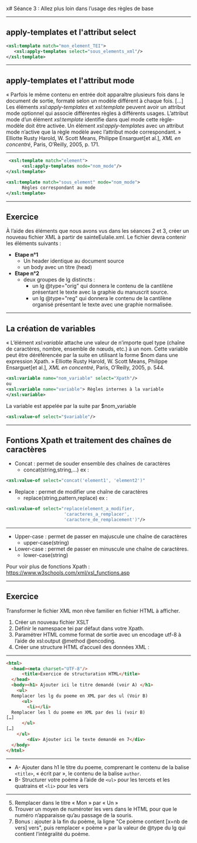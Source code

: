 x# Séance 3 : Allez plus loin dans l’usage des règles de base

---

## apply-templates et l'attribut select

```XML
<xsl:template match="mon_element_TEI">      
   <xsl:apply-templates select="sous_elements_xml"/>
</xsl:template>
```
---
## apply-templates et l'attribut mode

« Parfois le même contenu en entrée doit apparaître plusieurs fois dans le document de sortie, formaté selon un modèle différent à chaque fois. [...] Les éléments *xsl:apply-templates* et *xsl:template* peuvent avoir un attribut mode optionnel qui associe différentes règles  à différents usages. L’attribut mode d’un élément *xsl:template* identifie dans quel mode cette règle-modèle doit être activée. Un élément *xsl:apply-templates* avec un attribut mode n’active que la règle modèle avec l’attribut mode correspondant. »
Elliotte Rusty Harold, W. Scott Means, Philippe Ensarguet[et al.], *XML en concentré*, Paris, O’Reilly, 2005, p. 171.

---

```XML
 <xsl:template match="element">
      <xsl:apply-templates mode="nom_mode"/>
</xsl:template>

<xsl:template match="sous_element" mode="nom_mode">
      Règles correspondant au mode
</xsl:template>
```

---
 ## Exercice
 
 À l’aide des éléments que nous avons vus dans les séances 2 et 3, créer un nouveau fichier XML à partir de sainteEulalie.xml. Le fichier devra contenir les éléments suivants :
- **Etape n°1**
	- Un header identique au document source
	- un body avec un titre (head)
- **Etape n°2**
	- deux groupes de lg distincts :
		- un lg @type="orig" qui donnera le contenu de la cantilène présentant le texte avec la graphie du manuscrit source.
		- un lg @type="reg" qui donnera le contenu de la cantilène organisé présentant le texte avec une graphie normalisée.

--- 

## La création de variables
 « L’élément *xsl:variable* attache une valeur de n’importe quel type (chaîne de caractères, nombre, ensemble de nœuds, etc.) à un nom. Cette variable peut être déréférencée par la suite en utilisant la forme $nom dans une expression Xpath. »
Elliotte Rusty Harold, W. Scott Means, Philippe Ensarguet[et al.], *XML en concentré*, Paris, O’Reilly, 2005, p. 544.

```XML 
<xsl:variable name="nom_variable" select="Xpath"/> 
ou 
<xsl:variable name="variable"> Règles internes à la variable
</xsl:variable>
````
La variable est appelée par la suite par $nom_variable 
```XML
<xsl:value-of select="$variable"/>
```
---
## Fontions Xpath et traitement des chaînes de caractères

- Concat : permet de souder ensemble des chaînes de caractères
	-  concat(string,string,…)
ex : 
```XML
<xsl:value-of select="concat('element1', 'element2')"
```
- Replace : permet de modifier une chaîne de caractères
	- replace(string,pattern,replace)
ex : 
```XML
<xsl:value-of select="replace(element_a_modifier,
                      'caracteres_a_remplacer', 
                      'caractere_de_remplacement')"/>
```
---


- Upper-case : permet de passer en majuscule une chaîne de caractères
	-  upper-case(string)
- Lower-case : permet de passer en minuscule une chaîne de caractères. 
	- lower-case(string)

Pour voir plus de fonctions Xpath : https://www.w3schools.com/xml/xsl_functions.asp 

---

## Exercice

Transformer le fichier XML mon rêve familier en fichier HTML à afficher.

1) Créer un nouveau fichier XSLT
2) Définir le namespace tei par défaut dans votre Xpath.
3) Paramétrer HTML comme format de sortie avec un encodage utf-8 à l’aide de xsl:output @method @encoding.
4) Créer une structure HTML d’accueil des données XML :
---
```HTML
<html>
  <head><meta charset="UTF-8"/>
      <title>Exercice de structuration HTML</title>
  </head>
  <body><h1> Ajouter ici le titre demandé (voir A) </h1>
	<ul> 
  Remplacer les lg du poeme en XML par des ul (Voir B)
	  <ul>
	    <li></li>
  Remplacer les l du poeme en XML par des li (voir B)
[…]
	  </ul>
[…]
	</ul>
        <div> Ajouter ici le texte demandé en 7</div>
  </body>
</html>
```
----

- A- Ajouter dans h1 le titre du poeme, comprenant le contenu de la balise `<title>`, « écrit par », le contenu de la balise `author`.
- B- Structurer votre poème à l’aide de `<ul>` pour les tercets et les quatrains et `<li>` pour les vers 
---
5) Remplacer dans le titre « Mon » par « Un »
6) Trouver un moyen de numéroter les vers dans le HTML pour que le numéro n’apparaisse qu’au passage de la souris. 
7) Bonus : ajouter à la fin du poème, la ligne "Ce poème contient [x=nb de vers] vers", puis remplacer « poème » par la valeur de @type du lg qui contient l’intégralité du poème.